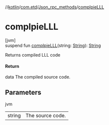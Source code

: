 //[kotlin](../../../index.md)/[com.etd](../index.md)/[Json_rpc_methods](index.md)/[complpieLLL](complpie-l-l-l.md)

# complpieLLL

[jvm]\
suspend fun [complpieLLL](complpie-l-l-l.md)(string: [String](https://kotlinlang.org/api/latest/jvm/stdlib/kotlin/-string/index.html)): [String](https://kotlinlang.org/api/latest/jvm/stdlib/kotlin/-string/index.html)

Returns compiled LLL code

#### Return

data The compiled source code.

## Parameters

jvm

| | |
|---|---|
| string | The source code. |
